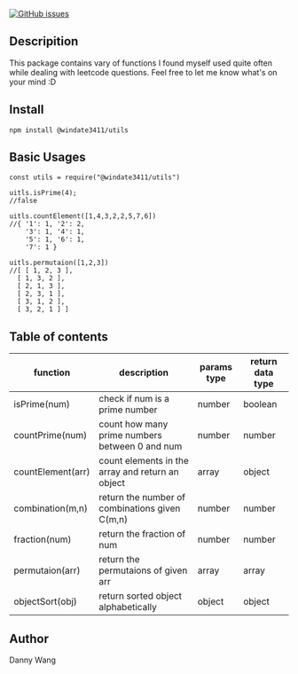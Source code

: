 [![GitHub issues](https://img.shields.io/badge/npm-1.0.0-lightgreen)](https://github.com/windate3411/utils-npm-package)
## Descripition
This package contains vary of functions I found myself used quite often while dealing with leetcode questions.
Feel free to let me know what's on your mind :D

## Install

```
npm install @windate3411/utils
```

## Basic Usages

```
const utils = require("@windate3411/utils")

uitls.isPrime(4);
//false

uitls.countElement([1,4,3,2,2,5,7,6])
//{ '1': 1, '2': 2,
    '3': 1, '4': 1, 
    '5': 1, '6': 1, 
    '7': 1 }

uitls.permutaion([1,2,3])
//[ [ 1, 2, 3 ],
  [ 1, 3, 2 ],
  [ 2, 1, 3 ],
  [ 2, 3, 1 ],
  [ 3, 1, 2 ],
  [ 3, 2, 1 ] ]
```

## Table of contents

| function          | description                                      | params type | return data type |
|-------------------|--------------------------------------------------|-------------|------------------|
| isPrime(num)      | check if num is a prime number                   | number      | boolean          |
| countPrime(num)   | count how many prime numbers between 0 and num   | number      | number           |
| countElement(arr) | count elements in the array and return an object | array       | object           |
| combination(m,n)  | return the number of combinations given C(m,n)   | number      | number           |
| fraction(num)     | return the fraction of num                       | number      | number           |
| permutaion(arr)   | return the permutaions of given arr              | array       | array            |
| objectSort(obj)   | return sorted object alphabetically              | object      | object           |


## Author
Danny Wang